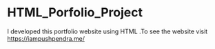 # HTML_Porfolio_Project
I developed this portfolio website using HTML .To see the website visit https://iampushpendra.me/
